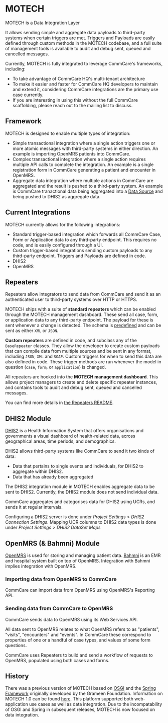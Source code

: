 MOTECH
======

MOTECH is a Data Integration Layer

It allows sending simple and aggregate data payloads to third-party systems when certain triggers are met. Triggers and Payloads are easily defined through custom methods in the MOTECH codebase, and a full suite of management tools is available to audit and debug sent, queued and cancelled messages.

Currently, MOTECH is fully integrated to leverage CommCare's frameworks, including:

* To take advantage of CommCare HQ's multi-tenant architecture
* To make it easier and faster for CommCare HQ developers to maintain and extend it, considering CommCare integrations are the primary use case currently.
* If you are interesting in using this without the full CommCare scaffolding, please reach out to the mailing list to discuss.


Framework
---------

MOTECH is designed to enable multiple types of integration:

* Simple transactional integration where a single action triggers one or more atomic messages with third-party systems in either direction.  An example is importing OpenMRS patients into CommCare.
* Complex transactional integration where a single action requires multiple API calls to complete the integration.  An example is a single registration form in CommCare generating a patient and encounter in OpenMRS.
* Aggregate data integration where multiple actions in CommCare are aggregated and the result is pushed to a third-party system.  An example is CommCare tranactional data being aggregated into a [Data Source](../apps/userreports/README.md) and being pushed to DHIS2 as aggregate data.


Current Integrations
--------------------
MOTECH currently allows for the following integrations:

* Standard trigger-based integration which forwards all CommCare Case, Form or Application data to any third-party endpoint. This requires no code, and is easily configured through a UI.
* Custom trigger-based integrations sending custom payloads to any third-party endpoint. Triggers and Payloads are defined in code.
* DHIS2
* OpenMRS


Repeaters
---------

Repeaters allow integrators to send data from CommCare and send it as an authenticated user to third-party systems over HTTP or HTTPS.

MOTECH ships with a suite of **standard repeaters** which can be enabled through the MOTECH management dashboard. These send all case, form, or application data to any third-party endpoint. The payload for these is sent whenever a change is detected. The schema is [predefined](https://confluence.dimagi.com/pages/viewpage.action?pageId=12224128) and can be sent as either `XML` or `JSON`.

**Custom repeaters** are defined in code, and subclass any of the `BaseRepeater` classes. They allow the developer to create custom payloads that can compile data from multiple sources and be sent in any format, including `JSON`, `XML` and `SOAP`. Custom triggers for when to send this data are also defined in code. These trigger methods are run whenever the model in question (`case`, `form`, or `application`) is changed.

All repeaters are hooked into the **MOTECH management dashboard**. This allows project managers to create and delete specific repeater instances, and contains tools to audit and debug sent, queued and cancelled messages.

You can find more details in [the Repeaters README](./repeaters/README.md).


DHIS2 Module
------------

[DHIS2](https://www.dhis2.org/) is a Health Information System that offers organisations and governments a visual dashboard of health-related data, across geographical areas, time periods, and demographics.

DHIS2 allows third-party systems like CommCare to send it two kinds of data:

* Data that pertains to single events and individuals, for DHIS2 to aggregate within DHIS2.
* Data that has already been aggregated

The DHIS2 integration module in MOTECH enables aggregate data to be sent to DHIS2. Currently, the DHIS2 module does not send individual data.

CommCare aggregates and categorises data for DHIS2 using UCRs, and sends it at regular intervals.

Configuring a DHIS2 server is done under *Project Settings* > *DHIS2 Connection Settings*. Mapping UCR columns to DHIS2 data types is done under *Project Settings* > *DHIS2 DataSet Maps*


OpenMRS (& Bahmni) Module
-------------------------

[OpenMRS](https://openmrs.org/) is used for storing and managing patient data. [Bahmni](https://www.bahmni.org/) is an EMR and hospital system built on top of OpenMRS. Integration with Bahmni implies integration with OpenMRS.

### Importing data from OpenMRS to CommCare
CommCare can import data from OpenMRS using OpenMRS's Reporting API.

### Sending data from CommCare to OpenMRS
CommCare sends data to OpenMRS using its Web Services API.

All data sent to OpenMRS relates to what OpenMRS refers to as "patients", "visits", "encounters" and "events". In CommCare these correspond to properties of one or a handful of case types, and values of some form questions.

CommCare uses Repeaters to build and send a workflow of requests to OpenMRS, populated using both cases and forms.


History
-------

There was a previous version of MOTECH based on [OSGI](https://www.osgi.org/) and the [Spring Framework](https://projects.spring.io/spring-framework/) originally developed by the Grameen Foundation.  Information on MOTECH 1.0 can be found [here](http://docs.motechproject.org/en/latest/).  This platform supported both web-application use cases as well as data integration.  Due to the incompatability of OSGI and Spring in subsequent releases, MOTECH is now focused on data integration.
